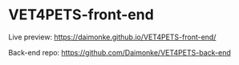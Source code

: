 # VET4PETS-front-end

Live preview: https://daimonke.github.io/VET4PETS-front-end/

Back-end repo: https://github.com/Daimonke/VET4PETS-back-end 
